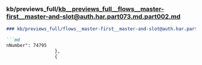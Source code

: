 ### kb/previews_full/kb__previews_full__flows__master-first__master-and-slot@auth.har.part073.md.part002.md

```md
### kb/previews_full/flows__master-first__master-and-slot@auth.har.part073.md (part 002)

```md
nNumber": 74795
                  },
                  {
           
```

```

```
